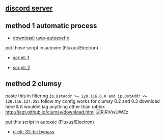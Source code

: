 <h2 align="left">
<a href="https://discord.gg/frosthub" target="_blank" rel="noreferrer">discord server</a>
</h2> 

## method 1 automatic process

- [download: uwp-autoexefix](https://github.com/SlimBroPunk/uwp-bypass/blob/main/autoexefix.exe)

put those script in autoxec (Fluxus/Electron)

- [script: 1](https://github.com/SlimBroPunk/uwp-bypass/blob/main/ds.lua)

- [script: 2](https://github.com/SlimBroPunk/uwp-bypass/blob/main/32bit%20bypass.lua)

##  method 2 clumsy
paste this in filtering ``ip.DstAddr >= 128.116.0.0 and ip.DstAddr <= 128.116.127.255``
follow my config works for clumsy 0.2 and 0.3 download here & it wouldnt lag anything other than roblox
http://jagt.github.io/clumsy/download.html
![RjRiVwUWZz](https://github.com/SlimBroPunk/uwp-bypass/assets/40482717/889aeda1-2cbb-424c-86f4-a3132c5ab022)

put this script in autoxec (Fluxus/Electron)
- [click: 32-bit bypass](https://github.com/SlimBroPunk/uwp-bypass/blob/main/32bit%20bypass.lua)
